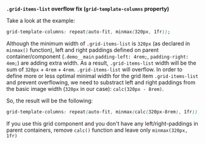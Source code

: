 **`.grid-items-list` overflow fix (`grid-template-columns` property)**

Take a look at the example:

```css
grid-template-columns: repeat(auto-fit, minmax(320px, 1fr));
```

Although the minimum width of `.grid-items-list` is `320px` (as declared in `minmax()` function), left and right paddings defined on parent container/component (`.demo__main` `padding-left: 4rem;`, `padding-right: 4em;`) are adding extra width. As a result, `.grid-items-list` width will be the sum of `320px` + `4rem` + `4rem`. `.grid-items-list` will overflow. In order to define more or less optimal minimal width for the grid item `.grid-items-list` and prevent overflowing, we need to substract left and right paddings from the basic image width (`320px` in our case): `calc(320px - 8rem)`.

So, the result will be the following:

```css
grid-template-columns: repeat(auto-fit, minmax(calc(320px-8rem), 1fr)); 
```  
  
If you use this grid component and you don't have any left/right-paddings in parent containers, remove `calc()` function and leave only `minmax(320px, 1fr)`

